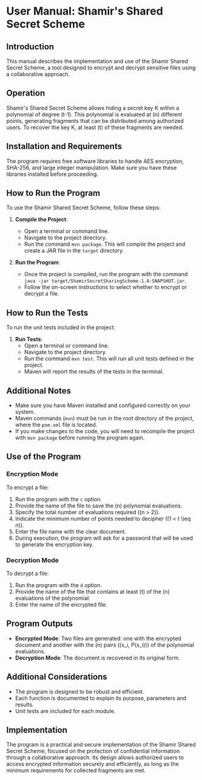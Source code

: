 # User Manual: Shamir's Shared Secret Scheme



## Introduction

This manual describes the implementation and use of the Shamir Shared Secret Scheme, a tool designed to encrypt and decrypt sensitive files using a collaborative approach.

## Operation

Shamir's Shared Secret Scheme allows hiding a secret key K within a polynomial of degree \(t-1\). This polynomial is evaluated at \(n\) different points, generating fragments that can be distributed among authorized users. To recover the key K, at least \(t\) of these fragments are needed.

## Installation and Requirements

The program requires free software libraries to handle AES encryption, SHA-256, and large integer manipulation. Make sure you have these libraries installed before proceeding.

## How to Run the Program

To use the Shamir Shared Secret Scheme, follow these steps:

1. **Compile the Project**:

   - Open a terminal or command line.
   - Navigate to the project directory.
   - Run the command `mvn package`. This will compile the project and create a JAR file in the `target` directory.

2. **Run the Program**:
   - Once the project is compiled, run the program with the command `java -jar target/ShamirSecretSharingScheme-1.0-SNAPSHOT.jar`.
   - Follow the on-screen instructions to select whether to encrypt or decrypt a file.

## How to Run the Tests

To run the unit tests included in the project:

1. **Run Tests**:
   - Open a terminal or command line.
   - Navigate to the project directory.
   - Run the command `mvn test`. This will run all unit tests defined in the project.
   - Maven will report the results of the tests in the terminal.

## Additional Notes

- Make sure you have Maven installed and configured correctly on your system.
- Maven commands (`mvn`) must be run in the root directory of the project, where the `pom.xml` file is located.
- If you make changes to the code, you will need to recompile the project with `mvn package` before running the program again.

## Use of the Program

### Encryption Mode

To encrypt a file:

1. Run the program with the `c` option.
2. Provide the name of the file to save the \(n\) polynomial evaluations.
3. Specify the total number of evaluations required (\(n > 2\)).
4. Indicate the minimum number of points needed to decipher (\(1 < t \leq n\)).
5. Enter the file name with the clear document.
6. During execution, the program will ask for a password that will be used to generate the encryption key.

### Decryption Mode

To decrypt a file:

1. Run the program with the `d` option.
2. Provide the name of the file that contains at least \(t\) of the \(n\) evaluations of the polynomial.
3. Enter the name of the encrypted file.

## Program Outputs

- **Encrypted Mode**: Two files are generated: one with the encrypted document and another with the \(n\) pairs \((x_i, P(x_i))\) of the polynomial evaluations.
- **Decryption Mode**: The document is recovered in its original form.

## Additional Considerations

- The program is designed to be robust and efficient.
- Each function is documented to explain its purpose, parameters and results.
- Unit tests are included for each module.

## Implementation

The program is a practical and secure implementation of the Shamir Shared Secret Scheme, focused on the protection of confidential information through a collaborative approach. Its design allows authorized users to access encrypted information securely and efficiently, as long as the minimum requirements for collected fragments are met.